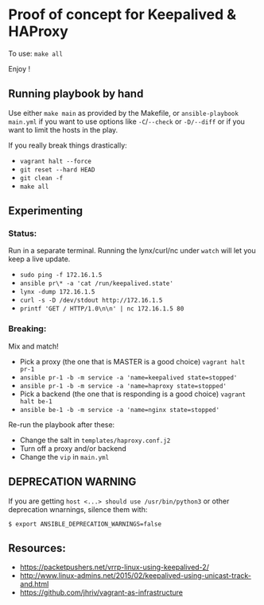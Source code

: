 # Proof of concept for Keepalived & HAProxy

To use:
`make all`

Enjoy !

## Running playbook by hand

Use either `make main` as provided by the Makefile, or `ansible-playbook
main.yml` if you want to use options like `-C`/`--check` or `-D/--diff` or if
you want to limit the hosts in the play.

If you really break things drastically:

* `vagrant halt --force`
* `git reset --hard HEAD`
* `git clean -f`
* `make all`

## Experimenting

### Status:

Run in a separate terminal. Running the lynx/curl/nc under `watch` will let
you keep a live update.

* `sudo ping -f 172.16.1.5`
* `ansible pr\* -a 'cat /run/keepalived.state'`
* `lynx -dump 172.16.1.5`
* `curl -s -D /dev/stdout http://172.16.1.5`
* `printf 'GET / HTTP/1.0\n\n' | nc 172.16.1.5 80`

### Breaking:

Mix and match!

* Pick a proxy (the one that is MASTER is a good choice) `vagrant halt pr-1`
* `ansible pr-1 -b -m service -a 'name=keepalived state=stopped'`
* `ansible pr-1 -b -m service -a 'name=haproxy state=stopped'`
* Pick a backend (the one that is responding is a good choice) `vagrant halt
  be-1`
* `ansible be-1 -b -m service -a 'name=nginx state=stopped'`

Re-run the playbook after these:

* Change the salt in `templates/haproxy.conf.j2`
* Turn off a proxy and/or backend
* Change the `vip` in `main.yml`

## DEPRECATION WARNING

If you are getting `host <...> should use /usr/bin/python3` or other
deprecation wnarnings, silence them with:

```
$ export ANSIBLE_DEPRECATION_WARNINGS=false
```

## Resources:

* https://packetpushers.net/vrrp-linux-using-keepalived-2/
* http://www.linux-admins.net/2015/02/keepalived-using-unicast-track-and.html
* https://github.com/jhriv/vagrant-as-infrastructure
